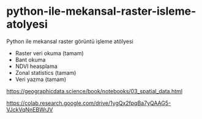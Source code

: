 # python-ile-mekansal-raster-isleme-atolyesi
Python ile mekansal raster görüntü işleme atölyesi

* Raster veri okuma (tamam)
* Bant okuma
* NDVI heasplama
* Zonal statistics (tamam)
* Veri yazma (tamam)


https://geographicdata.science/book/notebooks/03_spatial_data.html

https://colab.research.google.com/drive/1ygQx2fpqBa7yQAAG5-VJckVqNnEBWrJV
